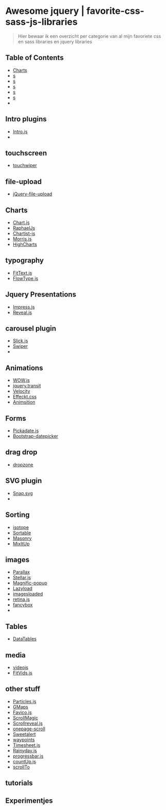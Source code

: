 Awesome jquery | favorite-css-sass-js-libraries
===============

> Hier bewaar ik een overzicht per categorie van al mijn favoriete css en sass libraries en jquery libraries

## Table of Contents

- [Charts](#charts)
- [s](#)
- [s](#)
- [s](#)
- [s](#)
- [s](#)
- 

## Intro plugins
* [Intro.js](https://github.com/usablica/intro.js)
* 

## touchscreen
* [touchwiper](https://github.com/mattbryson/TouchSwipe-Jquery-Plugin)

## file-upload
* [jQuery-file-upload](https://github.com/blueimp/jQuery-File-Upload)

## Charts
* [Chart.js](https://github.com/chartjs/Chart.js)
* [RaphaelJs](https://github.com/DmitryBaranovskiy/raphael)
* [Chartist-js](https://github.com/gionkunz/chartist-js)
* [Morris.js](https://github.com/morrisjs/morris.js)
* [HighCharts](https://github.com/highcharts/highcharts)

## typography
* [FitText.js](https://github.com/davatron5000/FitText.js)
* [FlowType.js](https://github.com/simplefocus/FlowType.JS)

## Jquery Presentations
* [Impress.js](https://github.com/impress/impress.js)
* [Reveal.js](https://github.com/hakimel/reveal.js)

## carousel plugin
* [Slick.js](https://github.com/kenwheeler/slick)
* [Swiper](https://github.com/nolimits4web/Swiper)
* 

## Animations
* [WOW.js](https://github.com/matthieua/WOW)
* [jquery.transit](https://github.com/rstacruz/jquery.transit)
* [Velocity](https://github.com/julianshapiro/velocity)
* [Effeckt.css](https://github.com/h5bp/Effeckt.css)
* [Animsition](https://github.com/blivesta/animsition)

## Forms
* [Pickadate.js](https://github.com/amsul/pickadate.js)
* [Bootstrap-datepicker](https://github.com/eternicode/bootstrap-datepicker)

## drag drop
* [dropzone](https://github.com/enyo/dropzone)


## SVG plugin
* [Snap.svg](https://github.com/adobe-webplatform/Snap.svg)
* 

## Sorting
* [isotope](https://github.com/metafizzy/isotope)
* [Sortable](https://github.com/RubaXa/Sortable)
* [Masonry](https://github.com/desandro/masonry)
* [MixItUp](https://github.com/patrickkunka/mixitup)

## images
* [Parallax](https://github.com/wagerfield/parallax)
* [Stellar.js](https://github.com/markdalgleish/stellar.js)
* [Magnific-popup](https://github.com/dimsemenov/Magnific-Popup)
* [Lazyload](https://github.com/tuupola/jquery_lazyload)
* [imagesloaded](https://github.com/desandro/imagesloaded)
* [retina.js](https://github.com/imulus/retinajs)
* [fancybox](https://github.com/fancyapps/fancyBox)
* 

## Tables
* [DataTables](https://github.com/DataTables/DataTables)

## media
* [videojs](https://github.com/videojs/video.js)
* [FitVids.js](https://github.com/davatron5000/FitVids.js)

## other stuff
* [Particles.js](https://github.com/VincentGarreau/particles.js)
* [GMaps](https://github.com/hpneo/gmaps)
* [Favico.js](https://github.com/ejci/favico.js)
* [ScrollMagic](https://github.com/janpaepke/ScrollMagic)
* [Scrollreveal.js](https://github.com/jlmakes/scrollreveal.js)
* [onepage-scroll](https://github.com/peachananr/onepage-scroll)
* [Sweetalert](https://github.com/t4t5/sweetalert)
* [waypoints](https://github.com/imakewebthings/waypoints)
* [Timesheet.js](https://github.com/sbstjn/timesheet.js)
* [Rainyday.js](https://github.com/maroslaw/rainyday.js)
* [progressbar.js](https://github.com/kimmobrunfeldt/progressbar.js)
* [countUp.js](https://github.com/inorganik/countUp.js)
* [scrollTo](https://github.com/flesler/jquery.scrollTo)

## tutorials



## Experimentjes
